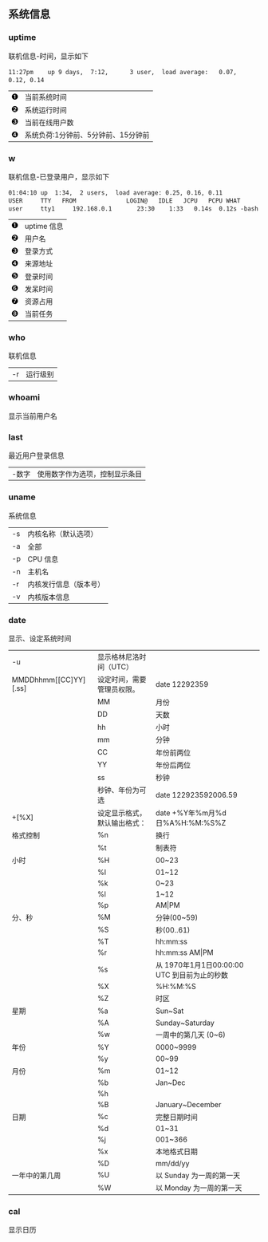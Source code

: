 ## 系统信息

### uptime

联机信息-时间，显示如下

```shell
11:27pm    up 9 days,  7:12,      3 user,  load average:   0.07,   0.12, 0.14
```

|                                            |                                     |
|:-------------------------------------------|:------------------------------------|
| [![1](images/callouts/1.png)](#man-info11) | 当前系统时间                        |
| [![2](images/callouts/2.png)](#man-info12) | 系统运行时间                        |
| [![3](images/callouts/3.png)](#man-info13) | 当前在线用户数                      |
| [![4](images/callouts/4.png)](#man-info14) | 系统负荷:1分钟前、5分钟前、15分钟前 |

### w

联机信息-已登录用户，显示如下

```shell
01:04:10 up  1:34,  2 users,  load average: 0.25, 0.16, 0.11
USER     TTY   FROM              LOGIN@   IDLE   JCPU   PCPU WHAT
user     tty1     192.168.0.1       23:30    1:33   0.14s  0.12s -bash    
```

|                                            |             |
|:-------------------------------------------|:------------|
| [![1](images/callouts/1.png)](#man-info21) | uptime 信息 |
| [![2](images/callouts/2.png)](#man-info22) | 用户名      |
| [![3](images/callouts/3.png)](#man-info23) | 登录方式    |
| [![4](images/callouts/4.png)](#man-info24) | 来源地址    |
| [![5](images/callouts/5.png)](#man-info25) | 登录时间    |
| [![6](images/callouts/6.png)](#man-info26) | 发呆时间    |
| [![7](images/callouts/7.png)](#man-info28) | 资源占用    |
| [![8](images/callouts/8.png)](#man-info29) | 当前任务    |

### who

联机信息

|     |          |
|-----|----------|
| -r  | 运行级别 |

### whoami

显示当前用户名

### last

最近用户登录信息

|       |                                |
|-------|--------------------------------|
| -数字 | 使用数字作为选项，控制显示条目 |

### uname

系统信息

|     |                        |
|-----|------------------------|
| -s  | 内核名称（默认选项）   |
| -a  | 全部                   |
| -p  | CPU 信息               |
| -n  | 主机名                 |
| -r  | 内核发行信息（版本号） |
| -v  | 内核版本信息           |

### date

显示、设定系统时间

|                             |                              |                                              |
|-----------------------------|------------------------------|----------------------------------------------|
| -u                          | 显示格林尼洛时间（UTC）      |                                              |
| MMDDhhmm\[\[CC\]YY\]\[.ss\] | 设定时间，需要管理员权限。   | date 12292359                                |
|                             | MM                           | 月份                                         |
|                             | DD                           | 天数                                         |
|                             | hh                           | 小时                                         |
|                             | mm                           | 分钟                                         |
|                             | CC                           | 年份前两位                                   |
|                             | YY                           | 年份后两位                                   |
|                             | ss                           | 秒钟                                         |
|                             | 秒钟、年份为可选             | date 122923592006.59                         |
| +\[%X\]                     | 设定显示格式，默认输出格式： | date +%Y年%m月%d日%A%H:%M:%S%Z               |
| 格式控制                    | %n                           | 换行                                         |
|                             | %t                           | 制表符                                       |
| 小时                        | %H                           | 00~23                                        |
|                             | %I                           | 01~12                                        |
|                             | %k                           | 0~23                                         |
|                             | %l                           | 1~12                                         |
|                             | %p                           | AM\|PM                                       |
| 分、秒                      | %M                           | 分钟(00~59)                                  |
|                             | %S                           | 秒(00..61)                                   |
|                             | %T                           | hh:mm:ss                                     |
|                             | %r                           | hh:mm:ss AM\|PM                              |
|                             | %s                           | 从 1970年1月1日00:00:00 UTC 到目前为止的秒数 |
|                             | %X                           | %H:%M:%S                                     |
|                             | %Z                           | 时区                                         |
| 星期                        | %a                           | Sun~Sat                                      |
|                             | %A                           | Sunday~Saturday                              |
|                             | %w                           | 一周中的第几天 (0~6)                         |
| 年份                        | %Y                           | 0000~9999                                    |
|                             | %y                           | 00~99                                        |
| 月份                        | %m                           | 01~12                                        |
|                             | %b                           | Jan~Dec                                      |
|                             | %h                           |                                              |
|                             | %B                           | January~December                             |
| 日期                        | %c                           | 完整日期时间                                 |
|                             | %d                           | 01~31                                        |
|                             | %j                           | 001~366                                      |
|                             | %x                           | 本地格式日期                                 |
|                             | %D                           | mm/dd/yy                                     |
| 一年中的第几周              | %U                           | 以 Sunday 为一周的第一天                     |
|                             | %W                           | 以 Monday 为一周的第一天                     |

### cal

显示日历
